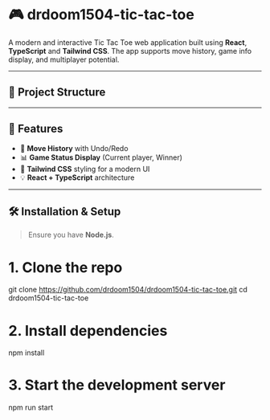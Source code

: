 # 🎮 drdoom1504-tic-tac-toe

A modern and interactive Tic Tac Toe web application built using **React**, **TypeScript** and **Tailwind CSS**. The app supports move history, game info display, and multiplayer potential.

---

## 📁 Project Structure


---

## 🚀 Features

- 🔁 **Move History** with Undo/Redo
- 📊 **Game Status Display** (Current player, Winner)
- 🎨 **Tailwind CSS** styling for a modern UI
- 💡 **React + TypeScript** architecture

---

## 🛠️ Installation & Setup

> Ensure you have **Node.js**.

# 1. Clone the repo
git clone https://github.com/drdoom1504/drdoom1504-tic-tac-toe.git
cd drdoom1504-tic-tac-toe

# 2. Install dependencies
npm install

# 3. Start the development server
npm run start
